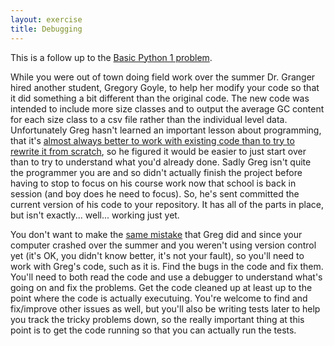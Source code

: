 ```yaml
---
layout: exercise
title: Debugging
---
```


This is a follow up to the [Basic Python 1
problem](http://www.programmingforbiologists.org/basic-python-1-problem).

While you were out of town doing field work over the summer Dr. Granger
hired another student, Gregory Goyle, to help her modify your code so
that it did something a bit different than the original code. The new
code was intended to include more size classes and to output the average
GC content for each size class to a csv file rather than the individual
level data. Unfortunately Greg hasn't learned an important lesson about
programming, that it's [almost always better to work with existing code
than to try to rewrite it from
scratch](http://www.joelonsoftware.com/articles/fog0000000069.html), so
he figured it would be easier to just start over than to try to
understand what you'd already done. Sadly Greg isn't quite the
programmer you are and so didn't actually finish the project before
having to stop to focus on his course work now that school is back in
session (and boy does he need to focus). So, he's sent committed the
current version of his code to your repository. It has all of the parts
in place, but isn't exactly... well... working just yet.

You don't want to make the [same
mistake](http://www.joelonsoftware.com/articles/fog0000000069.html) that
Greg did and since your computer crashed over the summer and you weren't
using version control yet (it's OK, you didn't know better, it's not
your fault), so you'll need to work with Greg's code, such as it is.
Find the bugs in the code and fix them. You'll need to both read the
code and use a debugger to understand what's going on and fix the
problems. Get the code cleaned up at least up to the point where the
code is actually executuing. You're welcome to find and fix/improve
other issues as well, but you'll also be writing tests later to help you
track the tricky problems down, so the really important thing at this
point is to get the code running so that you can actually run the tests.
